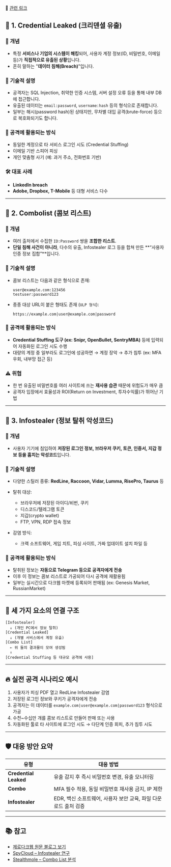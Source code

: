 🔗 [관련 링크](https://www.zerodarkweb.kr/credential-leaked-combo-infostealer-%ED%95%B4%EC%BB%A4%EB%93%A4%EC%9D%B4-%EC%A0%95%EB%B3%B4%EB%A5%BC-%EC%88%98%EC%A7%91%ED%95%98%EB%8A%94-%EB%AF%B8%EB%AC%98%ED%95%9C-%EA%B8%B0%EC%88%A0%EB%93%A4/)


## 🔐 1. **Credential Leaked (크리덴셜 유출)**

### 📌 개념

* 특정 **서비스나 기업의 시스템이 해킹**되어, 사용자 계정 정보(ID, 비밀번호, 이메일 등)가 **직접적으로 유출된 상황**입니다.
* 흔히 말하는 "**데이터 침해(Breach)**"입니다.

### 🧪 기술적 설명

* 공격자는 SQL Injection, 취약한 인증 시스템, 서버 설정 오류 등을 통해 내부 DB에 접근합니다.
* 유출된 데이터는 `email:password`, `username:hash` 등의 형식으로 존재합니다.
* 일부는 해시(password hash)된 상태지만, 무차별 대입 공격(brute-force) 등으로 복호화되기도 합니다.

### 🎯 공격에 활용되는 방식

* 동일한 계정으로 타 서비스 로그인 시도 (Credential Stuffing)
* 이메일 기반 스피어 피싱
* 개인 맞춤형 사기 (예: 과거 주소, 전화번호 기반)

### 🛠 대표 사례

* **LinkedIn breach**
* **Adobe, Dropbox, T-Mobile** 등 대형 서비스 다수

---

## 📑 2. **Combolist (콤보 리스트)**

### 📌 개념

* 여러 출처에서 수집한 `ID:Password` 쌍을 **조합한 리스트**.
* **단일 침해 사건이 아니라**, 다수의 유출, Infostealer 로그 등을 합쳐 만든 \*\*“사용자 인증 정보 집합”\*\*입니다.

### 🧪 기술적 설명

* 콤보 리스트는 다음과 같은 형식으로 존재:

  ```
  user@example.com:123456
  testuser:password123
  ```
* 종종 대상 URL이 붙은 형태도 존재 (`ULP 형식`):

  ```
  https://example.com|user@example.com|password
  ```

### 🎯 공격에 활용되는 방식

* **Credential Stuffing 도구 (ex: Snipr, OpenBullet, SentryMBA)** 등에 입력되어 자동화된 로그인 시도 수행
* 대량의 계정 중 일부라도 로그인에 성공하면 → 계정 장악 → 추가 침투 (ex: MFA 우회, 내부망 접근 등)

### ⚠ 위협

* 한 번 유출된 비밀번호를 여러 사이트에 쓰는 **재사용 습관** 때문에 위험도가 매우 큼
* 공격자 입장에서 효율성과 ROI(Return on Investment, 투자수익률)가 뛰어난 기법

---

## 🦠 3. **Infostealer (정보 탈취 악성코드)**

### 📌 개념

* 사용자 기기에 침입하여 **저장된 로그인 정보, 브라우저 쿠키, 토큰, 인증서, 지갑 정보 등을 훔치는 악성코드**입니다.

### 🧪 기술적 설명

* 다양한 스틸러 종류: **RedLine, Raccoon, Vidar, Lumma, RisePro, Taurus** 등
* 탈취 대상:

  * 브라우저에 저장된 아이디/비번, 쿠키
  * 디스코드/텔레그램 토큰
  * 지갑(crypto wallet)
  * FTP, VPN, RDP 접속 정보
* 감염 방식:

  * 크랙 소프트웨어, 게임 치트, 피싱 사이트, 가짜 업데이트 설치 파일 등

### 🎯 공격에 활용되는 방식

* 탈취된 정보는 **자동으로 Telegram 등으로 공격자에게 전송**
* 이후 이 정보는 콤보 리스트로 가공되어 다시 공격에 재활용됨
* 일부는 실시간으로 다크웹 마켓에 등록되어 판매됨 (ex: Genesis Market, RussianMarket)

---

## 🔄 세 가지 요소의 연결 구조

```
[Infostealer]
  ↓ (개인 PC에서 정보 탈취)
[Credential Leaked]
  ↓ (개별 서비스에서 계정 유출)
[Combo List]
  ← 위 둘의 결과물이 모여 생성됨
  ↓
[Credential Stuffing 등 대규모 공격에 사용]
```

---

## 🔥 실전 공격 시나리오 예시

1. 사용자가 피싱 PDF 열고 RedLine Infostealer 감염
2. 저장된 로그인 정보와 쿠키가 공격자에게 전송
3. 공격자는 이 데이터를 `example.com|user@example.com|password123` 형식으로 가공
4. 수천\~수십만 개를 콤보 리스트로 만들어 판매 또는 사용
5. 자동화된 툴로 타 사이트에 로그인 시도 → 다단계 인증 회피, 추가 침투 시도

---

## 🛡️ 대응 방안 요약

| 유형                    | 대응 방법                                   |
| --------------------- | --------------------------------------- |
| **Credential Leaked** | 유출 감지 후 즉시 비밀번호 변경, 유출 모니터링             |
| **Combo**             | MFA 필수 적용, 동일 비밀번호 재사용 금지, IP 제한        |
| **Infostealer**       | EDR, 백신 소프트웨어, 사용자 보안 교육, 파일 다운로드 출처 검증 |

---

## 📚 참고

* [제로다크웹 원문 블로그 보기](https://www.zerodarkweb.kr/credential-leaked-combo-infostealer-%ED%95%B4%EC%BB%A4%EB%93%A4%EC%9D%B4-%EC%A0%95%EB%B3%B4%EB%A5%BC-%EC%88%98%EC%A7%91%ED%95%98%EB%8A%94-%EB%AF%B8%EB%AC%98%ED%95%9C-%EA%B8%B0%EC%88%A0%EB%93%A4/)
* [SpyCloud – Infostealer 연구](https://spycloud.com/blog/the-new-age-of-combolists)
* [Stealthmole – Combo List 분석](https://www.stealthmole.com/blog/combo-lists-the-criminals-key-for-cyber-attacks)
